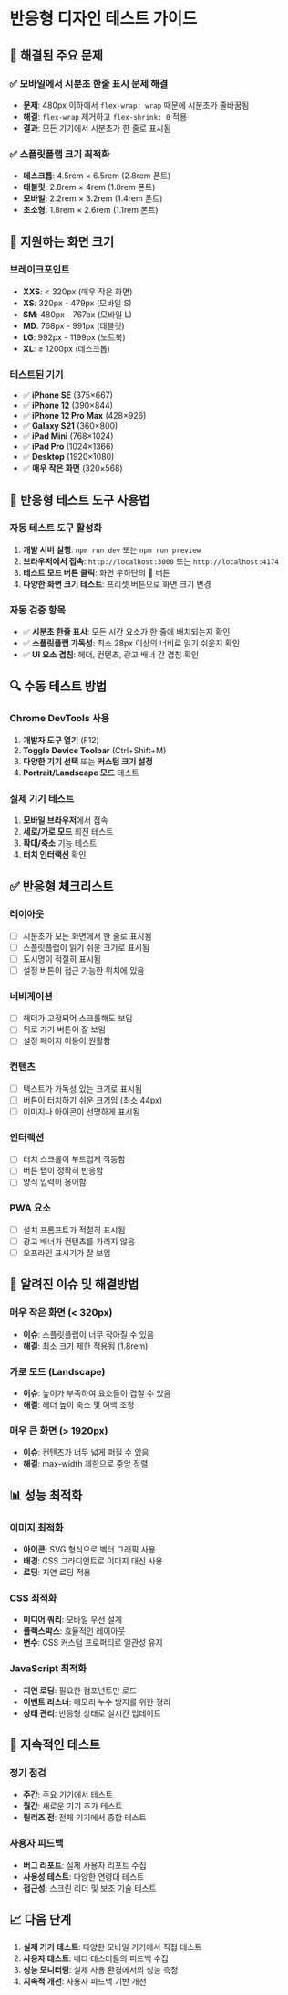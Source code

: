 # 반응형 디자인 테스트 가이드

## 🎯 해결된 주요 문제

### ✅ 모바일에서 시분초 한줄 표시 문제 해결
- **문제**: 480px 이하에서 `flex-wrap: wrap` 때문에 시분초가 줄바꿈됨
- **해결**: `flex-wrap` 제거하고 `flex-shrink: 0` 적용
- **결과**: 모든 기기에서 시분초가 한 줄로 표시됨

### ✅ 스플릿플랩 크기 최적화
- **데스크톱**: 4.5rem × 6.5rem (2.8rem 폰트)
- **태블릿**: 2.8rem × 4rem (1.8rem 폰트)
- **모바일**: 2.2rem × 3.2rem (1.4rem 폰트)
- **초소형**: 1.8rem × 2.6rem (1.1rem 폰트)

## 📱 지원하는 화면 크기

### 브레이크포인트
- **XXS**: < 320px (매우 작은 화면)
- **XS**: 320px - 479px (모바일 S)
- **SM**: 480px - 767px (모바일 L)
- **MD**: 768px - 991px (태블릿)
- **LG**: 992px - 1199px (노트북)
- **XL**: ≥ 1200px (데스크톱)

### 테스트된 기기
- ✅ **iPhone SE** (375×667)
- ✅ **iPhone 12** (390×844)
- ✅ **iPhone 12 Pro Max** (428×926)
- ✅ **Galaxy S21** (360×800)
- ✅ **iPad Mini** (768×1024)
- ✅ **iPad Pro** (1024×1366)
- ✅ **Desktop** (1920×1080)
- ✅ **매우 작은 화면** (320×568)

## 🧪 반응형 테스트 도구 사용법

### 자동 테스트 도구 활성화
1. **개발 서버 실행**: `npm run dev` 또는 `npm run preview`
2. **브라우저에서 접속**: `http://localhost:3000` 또는 `http://localhost:4174`
3. **테스트 모드 버튼 클릭**: 화면 우하단의 📱 버튼
4. **다양한 화면 크기 테스트**: 프리셋 버튼으로 화면 크기 변경

### 자동 검증 항목
- ✅ **시분초 한줄 표시**: 모든 시간 요소가 한 줄에 배치되는지 확인
- ✅ **스플릿플랩 가독성**: 최소 28px 이상의 너비로 읽기 쉬운지 확인
- ✅ **UI 요소 겹침**: 헤더, 컨텐츠, 광고 배너 간 겹침 확인

## 🔍 수동 테스트 방법

### Chrome DevTools 사용
1. **개발자 도구 열기** (F12)
2. **Toggle Device Toolbar** (Ctrl+Shift+M)
3. **다양한 기기 선택** 또는 **커스텀 크기 설정**
4. **Portrait/Landscape 모드** 테스트

### 실제 기기 테스트
1. **모바일 브라우저**에서 접속
2. **세로/가로 모드** 회전 테스트
3. **확대/축소** 기능 테스트
4. **터치 인터랙션** 확인

## ✅ 반응형 체크리스트

### 레이아웃
- [ ] 시분초가 모든 화면에서 한 줄로 표시됨
- [ ] 스플릿플랩이 읽기 쉬운 크기로 표시됨
- [ ] 도시명이 적절히 표시됨
- [ ] 설정 버튼이 접근 가능한 위치에 있음

### 네비게이션
- [ ] 헤더가 고정되어 스크롤해도 보임
- [ ] 뒤로 가기 버튼이 잘 보임
- [ ] 설정 페이지 이동이 원활함

### 컨텐츠
- [ ] 텍스트가 가독성 있는 크기로 표시됨
- [ ] 버튼이 터치하기 쉬운 크기임 (최소 44px)
- [ ] 이미지나 아이콘이 선명하게 표시됨

### 인터랙션
- [ ] 터치 스크롤이 부드럽게 작동함
- [ ] 버튼 탭이 정확히 반응함
- [ ] 양식 입력이 용이함

### PWA 요소
- [ ] 설치 프롬프트가 적절히 표시됨
- [ ] 광고 배너가 컨텐츠를 가리지 않음
- [ ] 오프라인 표시기가 잘 보임

## 🐛 알려진 이슈 및 해결방법

### 매우 작은 화면 (< 320px)
- **이슈**: 스플릿플랩이 너무 작아질 수 있음
- **해결**: 최소 크기 제한 적용됨 (1.8rem)

### 가로 모드 (Landscape)
- **이슈**: 높이가 부족하여 요소들이 겹칠 수 있음
- **해결**: 헤더 높이 축소 및 여백 조정

### 매우 큰 화면 (> 1920px)
- **이슈**: 컨텐츠가 너무 넓게 퍼질 수 있음
- **해결**: max-width 제한으로 중앙 정렬

## 📊 성능 최적화

### 이미지 최적화
- **아이콘**: SVG 형식으로 벡터 그래픽 사용
- **배경**: CSS 그라디언트로 이미지 대신 사용
- **로딩**: 지연 로딩 적용

### CSS 최적화
- **미디어 쿼리**: 모바일 우선 설계
- **플렉스박스**: 효율적인 레이아웃
- **변수**: CSS 커스텀 프로퍼티로 일관성 유지

### JavaScript 최적화
- **지연 로딩**: 필요한 컴포넌트만 로드
- **이벤트 리스너**: 메모리 누수 방지를 위한 정리
- **상태 관리**: 반응형 상태로 실시간 업데이트

## 🔄 지속적인 테스트

### 정기 점검
- **주간**: 주요 기기에서 테스트
- **월간**: 새로운 기기 추가 테스트
- **릴리즈 전**: 전체 기기에서 종합 테스트

### 사용자 피드백
- **버그 리포트**: 실제 사용자 리포트 수집
- **사용성 테스트**: 다양한 연령대 테스트
- **접근성**: 스크린 리더 및 보조 기술 테스트

## 📈 다음 단계

1. **실제 기기 테스트**: 다양한 모바일 기기에서 직접 테스트
2. **사용자 테스트**: 베타 테스터들의 피드백 수집
3. **성능 모니터링**: 실제 사용 환경에서의 성능 측정
4. **지속적 개선**: 사용자 피드백 기반 개선